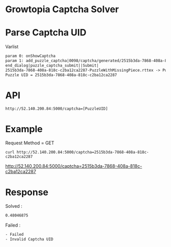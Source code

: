 # Growtopia Captcha Solver

# Parse Captcha UID

Varlist

```txt
param 0: onShowCaptcha
param 1: add_puzzle_captcha|0098/captcha/generated/2515b3da-7868-408a-818c-c2ba12ca2287-PuzzleWithMissingPiece.rttex|0098/captcha/generated/2515b3da-7868-408a-818c-c2ba12ca2287-TrimmedPuzzlePiece.rttex|ubistatic-a.akamaihd.net|200118|
end_dialog|puzzle_captcha_submit||Submit|
2515b3da-7868-408a-818c-c2ba12ca2287-PuzzleWithMissingPiece.rttex -> Puzzle UID = 2515b3da-7868-408a-818c-c2ba12ca2287
Puzzle UID = 2515b3da-7868-408a-818c-c2ba12ca2287
```

# API
```http://52.140.200.84:5000/captcha=[PuzzleUID]```

# Example
Request Method = GET

```curl http://52.140.200.84:5000/captcha=2515b3da-7868-408a-818c-c2ba12ca2287```

http://52.140.200.84:5000/captcha=2515b3da-7868-408a-818c-c2ba12ca2287

# Response
Solved :
```txt
0.48046875
```
Failed :
```txt
- Failed
- Invalid Captcha UID
```
